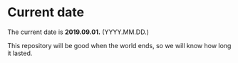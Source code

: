 # Current date

The current date is **2019.09.01.** (YYYY.MM.DD.)

This repository will be good when the world ends, so we will know how long it lasted.